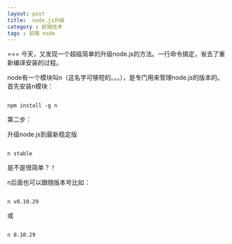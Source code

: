 ```yaml
---
layout: post
title:  node.js升级
category : 前端技术
tags : 前端 node
---
```

===
今天，又发现一个超级简单的升级node.js的方法。一行命令搞定，省去了重新编译安装的过程。

node有一个模块叫n（这名字可够短的。。。），是专门用来管理node.js的版本的。
首先安装n模块：

```

npm install -g n

```

第二步：

升级node.js到最新稳定版

```

n stable

```

是不是很简单？！

n后面也可以跟随版本号比如：

```

n v0.10.29

```

或

```

n 0.10.29

```
